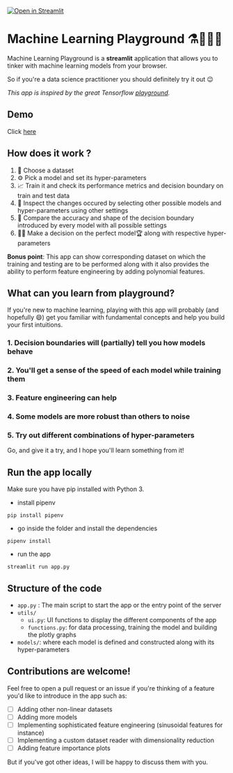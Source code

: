 [![Open in Streamlit](https://static.streamlit.io/badges/streamlit_badge_black_white.svg)](https://share.streamlit.io/ranjan/playground/main/app.py)

# Machine Learning Playground ⚗️👨🏻‍💻

Machine Learning Playground is a **streamlit** application that allows you to tinker with machine learning models from your browser.

So if you're a data science practitioner you should definitely try it out 😉

_This app is inspired by the great Tensorflow [playground](https://playground.tensorflow.org/)._

## Demo

Click [here](https://mlplayground.herokuapp.com/)

## How does it work ?

1. 📂 Choose a dataset
2. ⚙️ Pick a model and set its hyper-parameters
3. 📈 Train it and check its performance metrics and decision boundary on train and test data
4. 🔬 Inspect the changes occured by selecting other possible models and hyper-parameters using other settings
5. 🥇 Compare the accuracy and shape of the decision boundary introduced by every model with all possible settings
6. 🕵🏻 Make a decision on the perfect model🏆 along with respective hyper-parameters

**Bonus point**: This app can show corresponding dataset on which the training and testing are to be performed along with it also provides the ability to perform feature engineering by adding polynomial features.

## What can you learn from playground?

If you're new to machine learning, playing with this app will probably (and hopefully 😄) get you familiar with fundamental concepts and help you build your first intuitions.

### 1. Decision boundaries will (partially) tell you how models behave

### 2. You'll get a sense of the speed of each model while training them

### 3. Feature engineering can help

### 4. Some models are more robust than others to noise

### 5. Try out different combinations of hyper-parameters


Go, and give it a try, and I hope you'll learn something from it!

## Run the app locally

Make sure you have pip installed with Python 3.

- install pipenv

```shell
pip install pipenv
```

- go inside the folder and install the dependencies

```shell
pipenv install
```

- run the app

```shell
streamlit run app.py
```

## Structure of the code

- `app.py` : The main script to start the app or the entry point of the server
- `utils/`
  - `ui.py`: UI functions to display the different components of the app
  - `functions.py`: for data processing, training the model and building the plotly graphs
- `models/`: where each model is defined and constructed along with its hyper-parameters

## Contributions are welcome!

Feel free to open a pull request or an issue if you're thinking of a feature you'd like to introduce in the app such as:

- [ ] Adding other non-linear datasets
- [ ] Adding more models
- [ ] Implementing sophisticated feature engineering (sinusoidal features for instance)
- [ ] Implementing a custom dataset reader with dimensionality reduction
- [ ] Adding feature importance plots

But if you've got other ideas, I will be happy to discuss them with you.
